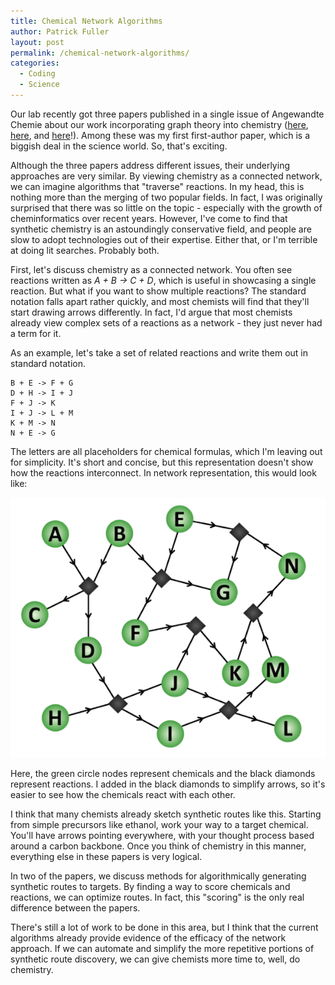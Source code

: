 ```yaml
---
title: Chemical Network Algorithms
author: Patrick Fuller
layout: post
permalink: /chemical-network-algorithms/
categories:
  - Coding
  - Science
---
```


Our lab recently got three papers published in a single issue of Angewandte Chemie
about our work incorporating graph theory into chemistry ([here](http://onlinelibrary.wiley.com/doi/10.1002/anie.201202155/abstract),
[here](http://onlinelibrary.wiley.com/doi/10.1002/anie.201202209/abstract), and
[here](http://onlinelibrary.wiley.com/doi/10.1002/anie.201202210/abstract)!).
Among these was my first first-author paper, which is a biggish deal in the science
world. So, that's exciting.

Although the three papers address different issues, their underlying approaches
are very similar. By viewing chemistry as a connected network, we can imagine
algorithms that "traverse" reactions. In my head, this is nothing more than the
merging of two popular fields. In fact, I was originally surprised that there was
so little on the topic - especially with the growth of cheminformatics over recent
years. However, I've come to find that synthetic chemistry is an astoundingly
conservative field, and people are slow to adopt technologies out of their expertise.
Either that, or I'm terrible at doing lit searches. Probably both.

First, let's discuss chemistry as a connected network. You often see reactions
written as *A + B -> C + D*, which is useful in showcasing a single reaction. But
what if you want to show multiple reactions? The standard notation falls apart
rather quickly, and most chemists will find that they'll start drawing arrows
differently. In fact, I'd argue that most chemists already view complex sets of
a reactions as a network - they just never had a term for it.

As an example, let's take a set of related reactions and write them out in standard
notation.

```
B + E -> F + G
D + H -> I + J
F + J -> K
I + J -> L + M
K + M -> N
N + E -> G
```

The letters are all placeholders for chemical formulas, which I'm leaving out
for simplicity. It's short and concise, but this representation doesn't show how
the reactions interconnect. In network representation, this would look like:

![](/img/network.png)

Here, the green circle nodes represent chemicals and the black diamonds represent
reactions. I added in the black diamonds to simplify arrows, so it's easier to
see how the chemicals react with each other.

I think that many chemists already sketch synthetic routes like this. Starting
from simple precursors like ethanol, work your way to a target chemical. You'll
have arrows pointing everywhere, with your thought process based around a carbon
backbone. Once you think of chemistry in this manner, everything else in these
papers is very logical.

In two of the papers, we discuss methods for algorithmically generating synthetic
routes to targets. By finding a way to score chemicals and reactions, we can optimize
routes. In fact, this "scoring" is the only real difference between the papers.

There's still a lot of work to be done in this area, but I think that the current
algorithms already provide evidence of the efficacy of the network approach. If we
can automate and simplify the more repetitive portions of synthetic route discovery,
we can give chemists more time to, well, do chemistry.
